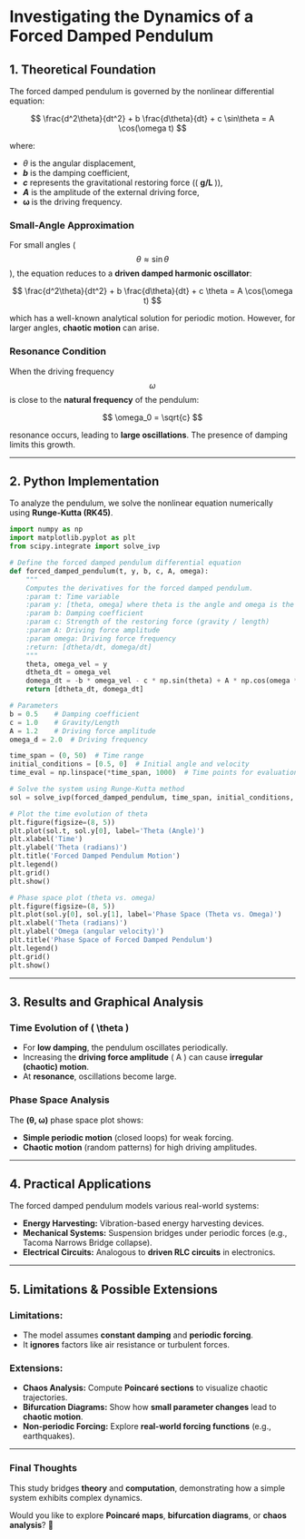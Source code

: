 
# **Investigating the Dynamics of a Forced Damped Pendulum**  

## **1. Theoretical Foundation**  

The forced damped pendulum is governed by the nonlinear differential equation:

$$
\frac{d^2\theta}{dt^2} + b \frac{d\theta}{dt} + c \sin\theta = A \cos(\omega t)
$$

where:
- ${ \theta }$ is the angular displacement,
-  <b><i>b</i></b> is the damping coefficient,
- <b><i>c</i></b> represents the gravitational restoring force (\( <b> g/L </b> \)),
- <i><b>A</b></i> is the amplitude of the external driving force,
- <b> ω </b> is the driving frequency.

### **Small-Angle Approximation**
For small angles ($$ \theta \approx \sin\theta $$), the equation reduces to a **driven damped harmonic oscillator**:

$$
\frac{d^2\theta}{dt^2} + b \frac{d\theta}{dt} + c \theta = A \cos(\omega t)
$$

which has a well-known analytical solution for periodic motion. However, for larger angles, **chaotic motion** can arise.

### **Resonance Condition**
When the driving frequency $$ {\omega} $$ is close to the **natural frequency** of the pendulum:

$$
\omega_0 = \sqrt{c}
$$

resonance occurs, leading to **large oscillations**. The presence of damping limits this growth.

---

## **2. Python Implementation**
To analyze the pendulum, we solve the nonlinear equation numerically using **Runge-Kutta (RK45)**.

```python
import numpy as np
import matplotlib.pyplot as plt
from scipy.integrate import solve_ivp

# Define the forced damped pendulum differential equation
def forced_damped_pendulum(t, y, b, c, A, omega):
    """
    Computes the derivatives for the forced damped pendulum.
    :param t: Time variable
    :param y: [theta, omega] where theta is the angle and omega is the angular velocity
    :param b: Damping coefficient
    :param c: Strength of the restoring force (gravity / length)
    :param A: Driving force amplitude
    :param omega: Driving force frequency
    :return: [dtheta/dt, domega/dt]
    """
    theta, omega_vel = y
    dtheta_dt = omega_vel
    domega_dt = -b * omega_vel - c * np.sin(theta) + A * np.cos(omega * t)
    return [dtheta_dt, domega_dt]

# Parameters
b = 0.5    # Damping coefficient
c = 1.0    # Gravity/Length
A = 1.2    # Driving force amplitude
omega_d = 2.0  # Driving frequency

time_span = (0, 50)  # Time range
initial_conditions = [0.5, 0]  # Initial angle and velocity
time_eval = np.linspace(*time_span, 1000)  # Time points for evaluation

# Solve the system using Runge-Kutta method
sol = solve_ivp(forced_damped_pendulum, time_span, initial_conditions, args=(b, c, A, omega_d), t_eval=time_eval)

# Plot the time evolution of theta
plt.figure(figsize=(8, 5))
plt.plot(sol.t, sol.y[0], label='Theta (Angle)')
plt.xlabel('Time')
plt.ylabel('Theta (radians)')
plt.title('Forced Damped Pendulum Motion')
plt.legend()
plt.grid()
plt.show()

# Phase space plot (theta vs. omega)
plt.figure(figsize=(8, 5))
plt.plot(sol.y[0], sol.y[1], label='Phase Space (Theta vs. Omega)')
plt.xlabel('Theta (radians)')
plt.ylabel('Omega (angular velocity)')
plt.title('Phase Space of Forced Damped Pendulum')
plt.legend()
plt.grid()
plt.show()
```

---

## **3. Results and Graphical Analysis**

### **Time Evolution of \( \theta \)**
- For **low damping**, the pendulum oscillates periodically.
- Increasing the **driving force amplitude** \( A \) can cause **irregular (chaotic) motion**.
- At **resonance**, oscillations become large.

### **Phase Space Analysis**
The **(θ, ω)** phase space plot shows:
- **Simple periodic motion** (closed loops) for weak forcing.
- **Chaotic motion** (random patterns) for high driving amplitudes.

---

## **4. Practical Applications**
The forced damped pendulum models various real-world systems:
- **Energy Harvesting:** Vibration-based energy harvesting devices.
- **Mechanical Systems:** Suspension bridges under periodic forces (e.g., Tacoma Narrows Bridge collapse).
- **Electrical Circuits:** Analogous to **driven RLC circuits** in electronics.

---

## **5. Limitations & Possible Extensions**
### **Limitations:**
- The model assumes **constant damping** and **periodic forcing**.
- It **ignores** factors like air resistance or turbulent forces.

### **Extensions:**
- **Chaos Analysis:** Compute **Poincaré sections** to visualize chaotic trajectories.
- **Bifurcation Diagrams:** Show how **small parameter changes** lead to **chaotic motion**.
- **Non-periodic Forcing:** Explore **real-world forcing functions** (e.g., earthquakes).

---

### **Final Thoughts**
This study bridges **theory** and **computation**, demonstrating how a simple system exhibits complex dynamics.

Would you like to explore **Poincaré maps**, **bifurcation diagrams**, or **chaos analysis**? 🚀